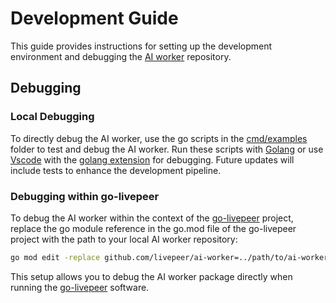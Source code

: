 # Development Guide

This guide provides instructions for setting up the development environment and debugging the [AI worker](https://github.com/livepeer/ai-worker) repository.

## Debugging

### Local Debugging

To directly debug the AI worker, use the go scripts in the [cmd/examples](https://github.com/livepeer/go-livepeer/tree/ai-video/cmd) folder to test and debug the AI worker. Run these scripts with [Golang](https://go.dev/) or use [Vscode](https://code.visualstudio.com/) with the [golang extension](https://code.visualstudio.com/docs/languages/go) for debugging. Future updates will include tests to enhance the development pipeline.

### Debugging within go-livepeer

To debug the AI worker within the context of the [go-livepeer](https://github.com/livepeer/go-livepeer/tree/ai-video) project, replace the go module reference in the go.mod file of the go-livepeer project with the path to your local AI worker repository:

```bash
go mod edit -replace github.com/livepeer/ai-worker=../path/to/ai-worker
```

This setup allows you to debug the AI worker package directly when running the [go-livepeer](https://github.com/livepeer/go-livepeer/tree/ai-video) software.
